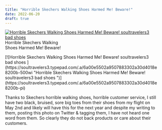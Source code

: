 ```yaml
---
title: "Horrible Skechers Walking Shoes Harmed Me! Beware!"
date: 2022-06-20
draft: true
---
```


[![Horrible Skechers Walking Shoes Harmed Me! Beware! soultravelers3 bad shoes ](https://soultravelers3.typepad.com/.a/6a00e5502a9507883302a308d2b1dc200c-200wi "Horrible Skechers Walking Shoes Harmed Me! Beware! soultravelers3 bad shoes ")](https://soultravelers3.typepad.com/.a/6a00e5502a9507883302a308d2b1dc200c-pi)Horrible Skechers Walking  
Shoes Harmed Me! Beware!  
  
  
  

<!--more--> [![Horrible Skechers Walking Shoes Harmed Me! Beware! soultravelers3 bad shoes ](https://soultravelers3.typepad.com/.a/6a00e5502a9507883302a30d4018e8200b-500wi "Horrible Skechers Walking Shoes Harmed Me! Beware! soultravelers3 bad shoes ")](https://soultravelers3.typepad.com/.a/6a00e5502a9507883302a30d4018e8200b-pi)  
Thanks to Skechers horrible walking shoes, horrible customer service, I still have two black, bruised, sore big toes from their shoes from my flight on May 2nd and likely will have this for the next year and despite my writing to them, posting this photo on Twitter & tagging them, I have not heard one word from them. So clearly they do not back products or care about their customers.

